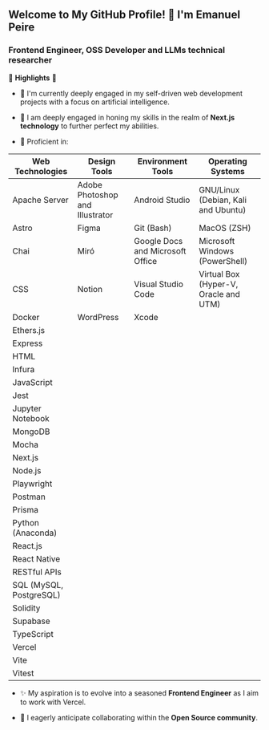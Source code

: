 ## Welcome to My GitHub Profile! 👋 I'm Emanuel Peire

### Frontend Engineer, OSS Developer and LLMs technical researcher

🚀 **Highlights** 🚀

- 🔭 I'm currently deeply engaged in my self-driven web development projects with a focus on artificial intelligence.

- 🌱 I am deeply engaged in honing my skills in the realm of **Next.js technology** to further perfect my abilities.

- 🧠 Proficient in:

| **Web Technologies**        | **Design Tools**                         | **Environment Tools**                 | **Operating Systems**                      |
|-----------------------------|------------------------------------------|---------------------------------------|--------------------------------------------|
| Apache Server               | Adobe Photoshop and Illustrator          | Android Studio                        | GNU/Linux (Debian, Kali and Ubuntu)        |
| Astro                       | Figma                                    | Git (Bash)                            | MacOS (ZSH)                                |
| Chai                        | Miró                                     | Google Docs and Microsoft Office      | Microsoft Windows (PowerShell)             |
| CSS                         | Notion                                   | Visual Studio Code                    | Virtual Box (Hyper-V, Oracle and UTM)      |
| Docker                      | WordPress                                | Xcode                                 |                                            |
| Ethers.js                   |                                          |                                       |                                            |
| Express                     |                                          |                                       |                                            |
| HTML                        |                                          |                                       |                                            |
| Infura                      |                                          |                                       |                                            |
| JavaScript                  |                                          |                                       |                                            |
| Jest                        |                                          |                                       |                                            |
| Jupyter Notebook            |                                          |                                       |                                            |
| MongoDB                     |                                          |                                       |                                            |
| Mocha                       |                                          |                                       |                                            |
| Next.js                     |                                          |                                       |                                            |
| Node.js                     |                                          |                                       |                                            |
| Playwright                  |                                          |                                       |                                            |
| Postman                     |                                          |                                       |                                            |
| Prisma                      |                                          |                                       |                                            |
| Python (Anaconda)           |                                          |                                       |                                            |
| React.js                    |                                          |                                       |                                            |
| React Native                |                                          |                                       |                                            |
| RESTful APIs                |                                          |                                       |                                            |
| SQL (MySQL, PostgreSQL)     |                                          |                                       |                                            |
| Solidity                    |                                          |                                       |                                            |
| Supabase                    |                                          |                                       |                                            |
| TypeScript                  |                                          |                                       |                                            |
| Vercel                      |                                          |                                       |                                            |
| Vite                        |                                          |                                       |                                            |
| Vitest                      |                                          |                                       |                                            |

- ✨ My aspiration is to evolve into a seasoned **Frontend Engineer** as I aim to work with Vercel.

- 👯 I eagerly anticipate collaborating within the **Open Source community**.
